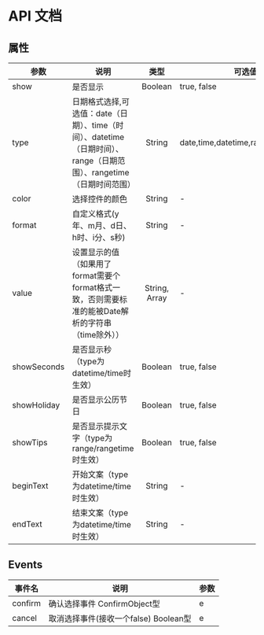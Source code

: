 # API 文档

## 属性

| 参数 | 说明 | 类型 | 可选值 | 默认值 |
| --- |------|:----:|-----|:-----:|
| show | 是否显示 | Boolean | true, false | false |
| type | 日期格式选择,可选值：date（日期）、time（时间）、datetime（日期时间）、range（日期范围）、rangetime（日期时间范围） | String | date,time,datetime,range,rangetime | date |
| color | 选择控件的颜色 | String | - | #409eff |
| format | 自定义格式(y年、m月、d日、h时、i分、s秒) | String | - | - |
| value | 设置显示的值（如果用了format需要个format格式一致，否则需要标准的能被Date解析的字符串（time除外）） | String, Array | - | - |
| showSeconds | 是否显示秒（type为datetime/time时生效） | Boolean | true, false | false |
| showHoliday | 是否显示公历节日 | Boolean | true, false | true |
| showTips | 是否显示提示文字（type为range/rangetime时生效） | Boolean | true, false | false |
| beginText | 开始文案（type为datetime/time时生效） | String | - | 开始 |
| endText | 结束文案（type为datetime/time时生效） | String | - | 结束 |


## Events

| 事件名 | 说明 | 参数 |
| ---- |-----| ----- |
| confirm | 确认选择事件 ConfirmObject型 | e |
| cancel | 取消选择事件(接收一个false) Boolean型 | e |